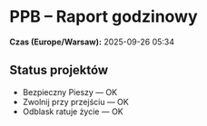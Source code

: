 # PPB – Raport godzinowy
**Czas (Europe/Warsaw):** 2025-09-26 05:34

## Status projektów
- Bezpieczny Pieszy — OK
- Zwolnij przy przejściu — OK
- Odblask ratuje życie — OK

